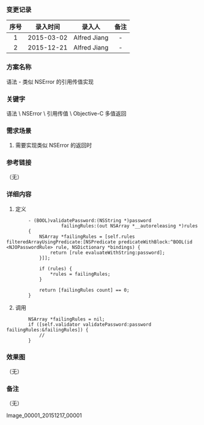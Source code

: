 ### 变更记录

| 序号 | 录入时间 | 录入人 | 备注 |
|:--------:|:--------:|:--------:|:--------:|
| 1 | 2015-03-02 | Alfred Jiang | - |
| 2 | 2015-12-21 | Alfred Jiang | - |

### 方案名称

语法 - 类似 NSError 的引用传值实现

### 关键字

语法 \ NSError \ 引用传值 \ Objective-C 多值返回

### 需求场景

1. 需要实现类似 NSError 的返回时

### 参考链接
（无）

### 详细内容

1. 定义
```
        - (BOOL)validatePassword:(NSString *)password
                    failingRules:(out NSArray *__autoreleasing *)rules
        {
            NSArray *failingRules = [self.rules filteredArrayUsingPredicate:[NSPredicate predicateWithBlock:^BOOL(id <NJOPasswordRule> rule, NSDictionary *bindings) {
                return [rule evaluateWithString:password];
            }]];

            if (rules) {
                *rules = failingRules;
            }
            
            return [failingRules count] == 0;
        }
```
2. 调用
```
        NSArray *failingRules = nil;
        if ([self.validator validatePassword:password failingRules:&failingRules]) {
            //
        }
```
### 效果图
（无）

### 备注
（无）

Image_00001_20151217_00001